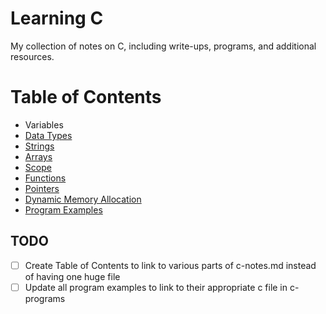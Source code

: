 Learning C 
==========

My collection of notes on C, including write-ups, programs, and additional resources.

# Table of Contents
- Variables
- [Data Types](topics/data-types.md)
- [Strings](topics/strings.md)
- [Arrays](topics/arrays.md)
- [Scope](topics/scope.md)
- [Functions](topics/functions.md)
- [Pointers](topics/pointers.md)
- [Dynamic Memory Allocation](topics/dynamic-memory.md)
- [Program Examples](c-programs)

## TODO

- [ ] Create Table of Contents to link to various parts of c-notes.md instead of having one huge file
- [ ] Update all program examples to link to their appropriate c file in c-programs
